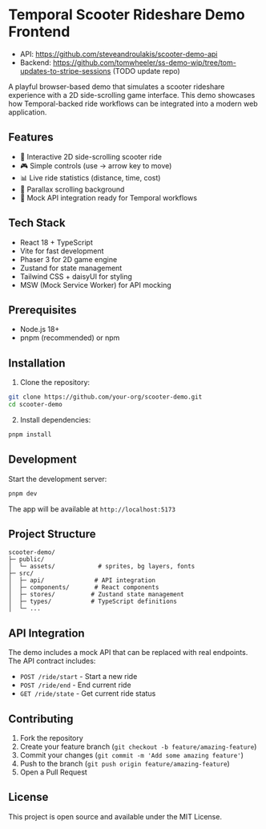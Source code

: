 # Temporal Scooter Rideshare Demo Frontend

* API: https://github.com/steveandroulakis/scooter-demo-api
* Backend: https://github.com/tomwheeler/ss-demo-wip/tree/tom-updates-to-stripe-sessions (TODO update repo)

A playful browser-based demo that simulates a scooter rideshare experience with a 2D side-scrolling game interface. This demo showcases how Temporal-backed ride workflows can be integrated into a modern web application.

## Features

- 🛴 Interactive 2D side-scrolling scooter ride
- 🎮 Simple controls (use → arrow key to move)
- 📊 Live ride statistics (distance, time, cost)
- 🎨 Parallax scrolling background
- 🎯 Mock API integration ready for Temporal workflows

## Tech Stack

- React 18 + TypeScript
- Vite for fast development
- Phaser 3 for 2D game engine
- Zustand for state management
- Tailwind CSS + daisyUI for styling
- MSW (Mock Service Worker) for API mocking

## Prerequisites

- Node.js 18+ 
- pnpm (recommended) or npm

## Installation

1. Clone the repository:
```bash
git clone https://github.com/your-org/scooter-demo.git
cd scooter-demo
```

2. Install dependencies:
```bash
pnpm install
```

## Development

Start the development server:

```bash
pnpm dev
```

The app will be available at `http://localhost:5173`

## Project Structure

```
scooter-demo/
├─ public/
│  └─ assets/            # sprites, bg layers, fonts
├─ src/
│  ├─ api/              # API integration
│  ├─ components/       # React components
│  ├─ stores/          # Zustand state management
│  ├─ types/           # TypeScript definitions
│  └─ ...
```

## API Integration

The demo includes a mock API that can be replaced with real endpoints. The API contract includes:

- `POST /ride/start` - Start a new ride
- `POST /ride/end` - End current ride
- `GET /ride/state` - Get current ride status

## Contributing

1. Fork the repository
2. Create your feature branch (`git checkout -b feature/amazing-feature`)
3. Commit your changes (`git commit -m 'Add some amazing feature'`)
4. Push to the branch (`git push origin feature/amazing-feature`)
5. Open a Pull Request

## License

This project is open source and available under the MIT License.
